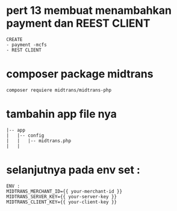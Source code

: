 # pert 13 membuat menambahkan payment dan REEST CLIENT
```
CREATE
- payment -mcfs 
- REST CLIENT
```

# composer package midtrans
```
composer requiere midtrans/midtrans-php
```

# tambahin app file nya 
```plaintext
|-- app
|   |-- config
|   |   |-- midtrans.php
|   |   
```

# selanjutnya pada env set : 
```
ENV : 
MIDTRANS_MERCHANT_ID={{ your-merchant-id }}
MIDTRANS_SERVER_KEY={{ your-server-key }}
MIDTRANS_CLIENT_KEY={{ your-client-key }}
```




